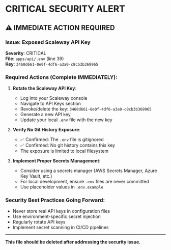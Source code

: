 # CRITICAL SECURITY ALERT

## ⚠️ IMMEDIATE ACTION REQUIRED

### Issue: Exposed Scaleway API Key
**Severity**: CRITICAL  
**File**: `apps/api/.env` (line 39)  
**Key**: `3460d661-0e0f-4df6-a3a0-c8cb3b369965`

### Required Actions (Complete IMMEDIATELY):

1. **Rotate the Scaleway API Key**:
   - Log into your Scaleway console
   - Navigate to API Keys section
   - Revoke/delete the key: `3460d661-0e0f-4df6-a3a0-c8cb3b369965`
   - Generate a new API key
   - Update your local `.env` file with the new key

2. **Verify No Git History Exposure**:
   - ✅ Confirmed: The `.env` file is gitignored
   - ✅ Confirmed: No git history contains this key
   - The exposure is limited to local filesystem

3. **Implement Proper Secrets Management**:
   - Consider using a secrets manager (AWS Secrets Manager, Azure Key Vault, etc.)
   - For local development, ensure `.env` files are never committed
   - Use placeholder values in `.env.example`

### Security Best Practices Going Forward:
- Never store real API keys in configuration files
- Use environment-specific secret injection
- Regularly rotate API keys
- Implement secret scanning in CI/CD pipelines

---
**This file should be deleted after addressing the security issue.**